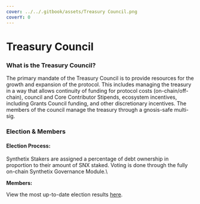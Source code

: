 ```yaml
---
cover: ../../.gitbook/assets/Treasury Council.png
coverY: 0
---
```


# Treasury Council

### What is the Treasury Council?

The primary mandate of the Treasury Council is to provide resources for the growth and expansion of the protocol. This includes managing the treasury in a way that allows continuity of funding for protocol costs (on-chain/off-chain), council and Core Contributor Stipends, ecosystem incentives, including Grants Council funding, and other discretionary incentives. The members of the council manage the treasury through a gnosis-safe multi-sig.

### Election & Members

#### **Election Process:**

Synthetix Stakers are assigned a percentage of debt ownership in proportion to their amount of SNX staked. Voting is done through the fully on-chain Synthetix Governance Module.\


**Members:**

View the most up-to-date election results [here](https://governance.synthetix.io/councils).
